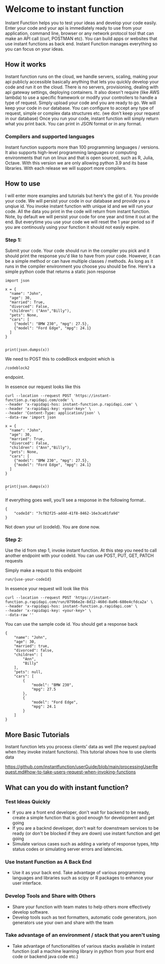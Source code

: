 # Welcome to instant function   

Instant Function helps you to test your ideas and develop your code easily. Enter your code and your api is immediately ready to use from your application, command line, browser or any network protocol tool that can make an API call (curl, POSTMAN etc). You can build apps or websites that use instant functions as back end. Instant Function manages everything so you can focus on your ideas. 

## How it works
Instant function runs on the cloud, we handle servers, scaling, making your api publicly accessible basically anything that lets you quickly develop your code and run it on the cloud. There is no servers, provisioning, dealing with api gateway settings, deploying containers. It also doesn't require (like AWS lambda) to use a specific framework or modify your controllers to handle a type of request. Simply upload your code and you are ready to go. We will keep your code in our database. You can configure to accept any type of request, simple or complex data structures etc. (we don't keep your request in our database) Once you run your code, instant function will simply return what you print back. You can print in JSON format or in any format. 

### Compilers and supported languages
Instant function supports more than 100 programming languages / versions. It also supports high-level programming languages or computing environments that run on linux and that is open sourced, such as R, Julia, Octave. With this version we are only allowing python 3.9 and its base libraries. With each release we will support more compilers. 

## How to use

I will enter more examples and tutorials but here's the gist of it.
You provide your code. We will persist your code in our database and provide you a unqiue id. You invoke instant function with unique id and we will run your code. All the data you print in the code will return from instant function. Note, by default we will persist your code for one year and time it out at the end. But everytime you use your code we will reset the 1 year period so if you are continously using your function it should not easily expire.

### Step 1:
Submit your code. Your code should run in the compiler you pick and it should print the response you'd like to have from your code. However, it can be a simple method or can have multiple classes / methods. As long as it runs in the compiler environment you choose you should be fine. Here's a simple python code that returns a static json response

```
import json

x = {
  "name": "John",
  "age": 30,
  "married": True,
  "divorced": False,
  "children": ("Ann","Billy"),
  "pets": None,
  "cars": [
    {"model": "BMW 230", "mpg": 27.5},
    {"model": "Ford Edge", "mpg": 24.1}
  ]
}


print(json.dumps(x))
```

We need to POST this to codeBlock endpoint which is
```
/codeblock2
```
endpoint.

In essence our request looks like this 
```
curl --location --request POST 'https://instant-function.p.rapidapi.com/code' \
--header 'x-rapidapi-hos: instant-function.p.rapidapi.com' \
--header 'x-rapidapi-key: <your-key>' \
--header 'Content-Type: application/json' \
--data-raw 'import json

x = {
  "name": "John",
  "age": 30,
  "married": True,
  "divorced": False,
  "children": ("Ann","Billy"),
  "pets": None,
  "cars": [
    {"model": "BMW 230", "mpg": 27.5},
    {"model": "Ford Edge", "mpg": 24.1}
  ]
}


print(json.dumps(x))
'
```

If everything goes well, you'll see a response in the following format..
```
{
    "codeId": "7cf82f25-addd-41f8-8462-16e3ca01fa9d"
}
```
Not down your url (codeId). You are done now.

### Step 2:
Use the id from step 1, invoke instant function. At this step you need to call another endpoint with your codeId. You can use POST, PUT, GET, PATCH requests

Simply make a requst to this endpoint
```
run/{use-your-codeId}
```

In essence your request will look like this

```
curl --location --request POST 'https://instant-function.p.rapidapi.com/run/079b6e2e-8d12-460d-8a06-680e4cfdca2a' \
--header 'x-rapidapi-hos: instant-function.p.rapidapi.com' \
--header 'x-rapidapi-key: <your-key>' \
--data-raw ''
```

You can use the sample code id. You should get a response back 

```
{
    "name": "John",
    "age": 30,
    "married": true,
    "divorced": false,
    "children": [
        "Ann",
        "Billy"
    ],
    "pets": null,
    "cars": [
        {
            "model": "BMW 230",
            "mpg": 27.5
        },
        {
            "model": "Ford Edge",
            "mpg": 24.1
        }
    ]
}
```

## More Basic Tutorials
Instant function lets you process clients' data as well (the request payload when they invoke instant functions). 
This tutorial shows how to use clients data

https://github.com/instantfunction/userGuide/blob/main/processingUserRequest.md#how-to-take-users-request-when-invoking-functions



## What can you do with instant function?

### Test Ideas Quickly
* If you are a front end developer, don't wait for backend to be ready, create a simple function that is good enough for development and get going
* If you are a backnd developer, don't wait for downstream services to be ready (or don't be blocked if they are down) use instant function and get going
* Simulate various cases such as adding a variety of response types, http status codes or simulating server errors and latencies.

### Use Instant Function as A Back End
* Use it as your back end. Take advantage of various programming languages and libraries such as scipy or R packages to enhance your user interface.

### Develop Tools and Share with Others
* Share your function with team mates to help others more effectively develop software. 
* Develop tools such as text formatters, automatic code generators, json generators use your own and share with the team

### Take advantage of an environment / stack that you aren't using
* Take advantage of functionalities of various stacks available in instant function (call a machine learning library in python from your front end code or backend java code etc.)
